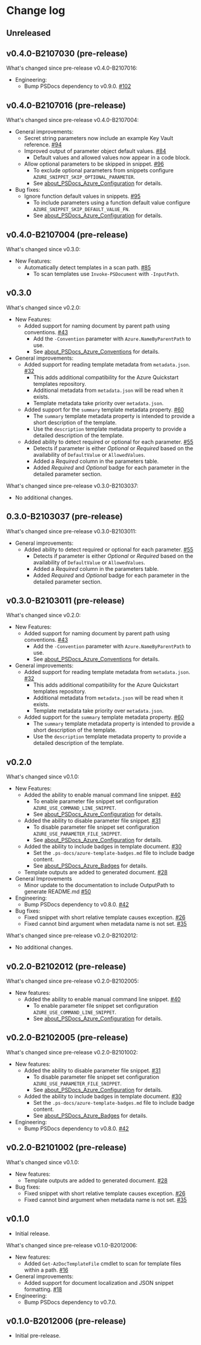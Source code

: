 # Change log

## Unreleased

## v0.4.0-B2107030 (pre-release)

What's changed since pre-release v0.4.0-B2107016:

- Engineering:
  - Bump PSDocs dependency to v0.9.0. [#102](https://github.com/Azure/PSDocs.Azure/issues/102)

## v0.4.0-B2107016 (pre-release)

What's changed since pre-release v0.4.0-B2107004:

- General improvements:
  - Secret string parameters now include an example Key Vault reference. [#94](https://github.com/Azure/PSDocs.Azure/issues/94)
  - Improved output of parameter object default values. [#84](https://github.com/Azure/PSDocs.Azure/issues/84)
    - Default values and allowed values now appear in a code block.
  - Allow optional parameters to be skipped in snippet. [#96](https://github.com/Azure/PSDocs.Azure/issues/96)
    - To exclude optional parameters from snippets configure `AZURE_SNIPPET_SKIP_OPTIONAL_PARAMETER`.
    - See [about_PSDocs_Azure_Configuration] for details.
- Bug fixes:
  - Ignore function default values in snippets. [#95](https://github.com/Azure/PSDocs.Azure/issues/95)
    - To include parameters using a function default value configure `AZURE_SNIPPET_SKIP_DEFAULT_VALUE_FN`.
    - See [about_PSDocs_Azure_Configuration] for details.

## v0.4.0-B2107004 (pre-release)

What's changed since v0.3.0:

- New Features:
  - Automatically detect templates in a scan path. [#85](https://github.com/Azure/PSDocs.Azure/issues/85)
    - To scan templates use `Invoke-PSDocument` with `-InputPath`.

## v0.3.0

What's changed since v0.2.0:

- New Features:
  - Added support for naming document by parent path using conventions. [#43](https://github.com/Azure/PSDocs.Azure/issues/43)
    - Add the `-Convention` parameter with `Azure.NameByParentPath` to use.
    - See [about_PSDocs_Azure_Conventions] for details.
- General improvements:
  - Added support for reading template metadata from `metadata.json`. [#32](https://github.com/Azure/PSDocs.Azure/issues/32)
    - This adds additional compatibility for the Azure Quickstart templates repository.
    - Additional metadata from `metadata.json` will be read when it exists.
    - Template metadata take priority over `metadata.json`.
  - Added support for the `summary` template metadata property. [#60](https://github.com/Azure/PSDocs.Azure/issues/60)
    - The `summary` template metadata property is intended to provide a short description of the template.
    - Use the `description` template metadata property to provide a detailed description of the template.
  - Added ability to detect required or optional for each parameter. [#55](https://github.com/Azure/PSDocs.Azure/issues/55)
    - Detects if parameter is either _Optional_ or _Required_ based on the availability of `DefaultValue` or `AllowedValues`.
    - Added a _Required_ column in the parameters table.
    - Added _Required_ and _Optional_ badge for each parameter in the detailed parameter section.

What's changed since pre-release v0.3.0-B2103037:

- No additional changes.

## 0.3.0-B2103037 (pre-release)

What's changed since pre-release v0.3.0-B2103011:

- General improvements:
  - Added ability to detect required or optional for each parameter. [#55](https://github.com/Azure/PSDocs.Azure/issues/55)
    - Detects if parameter is either _Optional_ or _Required_ based on the availability of `DefaultValue` or `AllowedValues`.
    - Added a _Required_ column in the parameters table.
    - Added _Required_ and _Optional_ badge for each parameter in the detailed parameter section.

## v0.3.0-B2103011 (pre-release)

What's changed since v0.2.0:

- New Features:
  - Added support for naming document by parent path using conventions. [#43](https://github.com/Azure/PSDocs.Azure/issues/43)
    - Add the `-Convention` parameter with `Azure.NameByParentPath` to use.
    - See [about_PSDocs_Azure_Conventions] for details.
- General improvements:
  - Added support for reading template metadata from `metadata.json`. [#32](https://github.com/Azure/PSDocs.Azure/issues/32)
    - This adds additional compatibility for the Azure Quickstart templates repository.
    - Additional metadata from `metadata.json` will be read when it exists.
    - Template metadata take priority over `metadata.json`.
  - Added support for the `summary` template metadata property. [#60](https://github.com/Azure/PSDocs.Azure/issues/60)
    - The `summary` template metadata property is intended to provide a short description of the template.
    - Use the `description` template metadata property to provide a detailed description of the template.

## v0.2.0

What's changed since v0.1.0:

- New Features:
  - Added the ability to enable manual command line snippet. [#40](https://github.com/Azure/PSDocs.Azure/issues/40)
    - To enable parameter file snippet set configuration `AZURE_USE_COMMAND_LINE_SNIPPET`.
    - See [about_PSDocs_Azure_Configuration] for details.
  - Added the ability to disable parameter file snippet. [#31](https://github.com/Azure/PSDocs.Azure/issues/31)
    - To disable parameter file snippet set configuration `AZURE_USE_PARAMETER_FILE_SNIPPET`.
    - See [about_PSDocs_Azure_Configuration] for details.
  - Added the ability to include badges in template document. [#30](https://github.com/Azure/PSDocs.Azure/issues/30)
    - Set the `.ps-docs/azure-template-badges.md` file to include badge content.
    - See [about_PSDocs_Azure_Badges] for details.
  - Template outputs are added to generated document. [#28](https://github.com/Azure/PSDocs.Azure/issues/28)
- General Improvements
  - Minor update to the documentation to include OutputPath to generate README.md [#50](https://github.com/Azure/PSDocs.Azure/issues/50)
- Engineering:
  - Bump PSDocs dependency to v0.8.0. [#42](https://github.com/Azure/PSDocs.Azure/issues/42)
- Bug fixes:
  - Fixed snippet with short relative template causes exception. [#26](https://github.com/Azure/PSDocs.Azure/issues/26)
  - Fixed cannot bind argument when metadata name is not set. [#35](https://github.com/Azure/PSDocs.Azure/issues/35)

What's changed since pre-release v0.2.0-B2102012:

- No additional changes.

## v0.2.0-B2102012 (pre-release)

What's changed since pre-release v0.2.0-B2102005:

- New features:
  - Added the ability to enable manual command line snippet. [#40](https://github.com/Azure/PSDocs.Azure/issues/40)
    - To enable parameter file snippet set configuration `AZURE_USE_COMMAND_LINE_SNIPPET`.
    - See [about_PSDocs_Azure_Configuration] for details.

## v0.2.0-B2102005 (pre-release)

What's changed since pre-release v0.2.0-B2101002:

- New features:
  - Added the ability to disable parameter file snippet. [#31](https://github.com/Azure/PSDocs.Azure/issues/31)
    - To disable parameter file snippet set configuration `AZURE_USE_PARAMETER_FILE_SNIPPET`.
    - See [about_PSDocs_Azure_Configuration] for details.
  - Added the ability to include badges in template document. [#30](https://github.com/Azure/PSDocs.Azure/issues/30)
    - Set the `.ps-docs/azure-template-badges.md` file to include badge content.
    - See [about_PSDocs_Azure_Badges] for details.
- Engineering:
  - Bump PSDocs dependency to v0.8.0. [#42](https://github.com/Azure/PSDocs.Azure/issues/42)

## v0.2.0-B2101002 (pre-release)

What's changed since v0.1.0:

- New features:
  - Template outputs are added to generated document. [#28](https://github.com/Azure/PSDocs.Azure/issues/28)
- Bug fixes:
  - Fixed snippet with short relative template causes exception. [#26](https://github.com/Azure/PSDocs.Azure/issues/26)
  - Fixed cannot bind argument when metadata name is not set. [#35](https://github.com/Azure/PSDocs.Azure/issues/35)

## v0.1.0

- Initial release.

What's changed since pre-release v0.1.0-B2012006:

- New features:
  - Added `Get-AzDocTemplateFile` cmdlet to scan for template files within a path. [#16](https://github.com/Azure/PSDocs.Azure/issues/16)
- General improvements:
  - Added support for document localization and JSON snippet formatting. [#18](https://github.com/Azure/PSDocs.Azure/issues/18)
- Engineering:
  - Bump PSDocs dependency to v0.7.0.

## v0.1.0-B2012006 (pre-release)

- Initial pre-release.

[about_PSDocs_Azure_Configuration]: docs/concepts/en-US/about_PSDocs_Azure_Configuration.md
[about_PSDocs_Azure_Badges]: docs/concepts/en-US/about_PSDocs_Azure_Badges.md
[about_PSDocs_Azure_Conventions]: docs/concepts/en-US/about_PSDocs_Azure_Conventions.md
